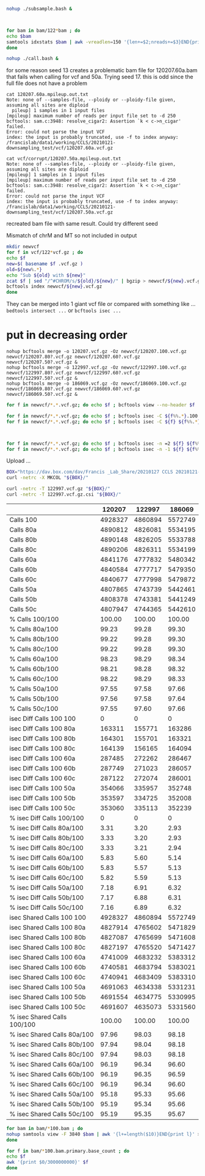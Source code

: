 

```BASH
nohup ./subsample.bash &



for bam in bam/122*bam ; do
echo $bam
samtools idxstats $bam | awk -vreadlen=150 '{len+=$2;nreads+=$3}END{print nreads * readlen / len }' > $bam.coverage
done

nohup ./call.bash &
```

for some reason seed 13 creates a problematic bam file for 120207.60a.bam that fails when calling for vcf
and 50a. Trying seed 17.
this is odd since the full file does not have a problem

```
cat 120207.60a.mpileup.out.txt
Note: none of --samples-file, --ploidy or --ploidy-file given, assuming all sites are diploid
  pileup] 1 samples in 1 input files
[mpileup] maximum number of reads per input file set to -d 250
bcftools: sam.c:3948: resolve_cigar2: Assertion `k < c->n_cigar' failed.
Error: could not parse the input VCF
index: the input is probably truncated, use -f to index anyway: /francislab/data1/working/CCLS/20210121-downsampling_test/vcf/120207.60a.vcf.gz

cat vcf/corrupt/120207.50a.mpileup.out.txt 
Note: none of --samples-file, --ploidy or --ploidy-file given, assuming all sites are diploid
[mpileup] 1 samples in 1 input files
[mpileup] maximum number of reads per input file set to -d 250
bcftools: sam.c:3948: resolve_cigar2: Assertion `k < c->n_cigar' failed.
Error: could not parse the input VCF
index: the input is probably truncated, use -f to index anyway: /francislab/data1/working/CCLS/20210121-downsampling_test/vcf/120207.50a.vcf.gz
```

recreated bam file with same result. Could try different seed


Mismatch of chrM and MT so not included in output


```BASH
mkdir newvcf
for f in vcf/122*vcf.gz ; do
echo $f
new=$( basename $f .vcf.gz )
old=${new%.*}
echo "Sub ${old} with ${new}"
zcat $f | sed "/^#CHROM/s/${old}/${new}/" | bgzip > newvcf/${new}.vcf.gz
bcftools index newvcf/${new}.vcf.gz
done
```



They can be merged into 1 giant vcf file or compared with something like ...
`bedtools intersect ...`
 or
`bcftools isec ...`


#	put in decreasing order
```
nohup bcftools merge -o 120207.vcf.gz -Oz newvcf/120207.100.vcf.gz newvcf/120207.80?.vcf.gz newvcf/120207.60?.vcf.gz newvcf/120207.50?.vcf.gz &
nohup bcftools merge -o 122997.vcf.gz -Oz newvcf/122997.100.vcf.gz newvcf/122997.80?.vcf.gz newvcf/122997.60?.vcf.gz newvcf/122997.50?.vcf.gz &
nohup bcftools merge -o 186069.vcf.gz -Oz newvcf/186069.100.vcf.gz newvcf/186069.80?.vcf.gz newvcf/186069.60?.vcf.gz newvcf/186069.50?.vcf.gz &
```


```BASH
for f in newvcf/*.*.vcf.gz; do echo $f ; bcftools view --no-header $f | wc -l > $f.count ; done

for f in newvcf/*.*.vcf.gz; do echo $f ; bcftools isec -C ${f%%.*}.100.vcf.gz ${f} | wc -l > $f.100_isec_count ; done
for f in newvcf/*.*.vcf.gz; do echo $f ; bcftools isec -C ${f} ${f%%.*}.100.vcf.gz | wc -l > $f.isec_100_count ; done



for f in newvcf/*.*.vcf.gz; do echo $f ; bcftools isec -n =2 ${f} ${f%%.*}.100.vcf.gz | wc -l > $f.shared_100_isec_count ; done
for f in newvcf/*.*.vcf.gz; do echo $f ; bcftools isec -n -1 ${f} ${f%%.*}.100.vcf.gz | wc -l > $f.diff_100_isec_count ; done


```



Upload ...
```BASH
BOX="https://dav.box.com/dav/Francis _Lab_Share/20210127 CCLS 20210121-downsampling_test"
curl -netrc -X MKCOL "${BOX}/"

curl -netrc -T 122997.vcf.gz "${BOX}/"
curl -netrc -T 122997.vcf.gz.csi "${BOX}/"

```


|    | 120207 | 122997 | 186069 |
| --- | --- | --- | --- |
| Calls 100 | 4928327 | 4860894 | 5572749 |
| Calls 80a | 4890812 | 4826081 | 5534195 |
| Calls 80b | 4890148 | 4826205 | 5533788 |
| Calls 80c | 4890206 | 4826311 | 5534199 |
| Calls 60a | 4841176 | 4777832 | 5480342 |
| Calls 60b | 4840584 | 4777717 | 5479350 |
| Calls 60c | 4840677 | 4777998 | 5479872 |
| Calls 50a | 4807865 | 4743739 | 5442461 |
| Calls 50b | 4808378 | 4743381 | 5441249 |
| Calls 50c | 4807947 | 4744365 | 5442610 |
| % Calls 100/100 | 100.00 | 100.00 | 100.00 |
| % Calls 80a/100 | 99.23 | 99.28 | 99.30 |
| % Calls 80b/100 | 99.22 | 99.28 | 99.30 |
| % Calls 80c/100 | 99.22 | 99.28 | 99.30 |
| % Calls 60a/100 | 98.23 | 98.29 | 98.34 |
| % Calls 60b/100 | 98.21 | 98.28 | 98.32 |
| % Calls 60c/100 | 98.22 | 98.29 | 98.33 |
| % Calls 50a/100 | 97.55 | 97.58 | 97.66 |
| % Calls 50b/100 | 97.56 | 97.58 | 97.64 |
| % Calls 50c/100 | 97.55 | 97.60 | 97.66 |
| isec Diff Calls 100 100 | 0 | 0 | 0 |
| isec Diff Calls 100 80a | 163311 | 155771 | 163286 |
| isec Diff Calls 100 80b | 164301 | 155701 | 163321 |
| isec Diff Calls 100 80c | 164139 | 156165 | 164094 |
| isec Diff Calls 100 60a | 287485 | 272262 | 286467 |
| isec Diff Calls 100 60b | 287749 | 271023 | 286057 |
| isec Diff Calls 100 60c | 287122 | 272074 | 286001 |
| isec Diff Calls 100 50a | 354066 | 335957 | 352748 |
| isec Diff Calls 100 50b | 353597 | 334725 | 352008 |
| isec Diff Calls 100 50c | 353060 | 335113 | 352239 |
| % isec Diff Calls 100/100 | 0 | 0 | 0 |
| % isec Diff Calls 80a/100 | 3.31 | 3.20 | 2.93 |
| % isec Diff Calls 80b/100 | 3.33 | 3.20 | 2.93 |
| % isec Diff Calls 80c/100 | 3.33 | 3.21 | 2.94 |
| % isec Diff Calls 60a/100 | 5.83 | 5.60 | 5.14 |
| % isec Diff Calls 60b/100 | 5.83 | 5.57 | 5.13 |
| % isec Diff Calls 60c/100 | 5.82 | 5.59 | 5.13 |
| % isec Diff Calls 50a/100 | 7.18 | 6.91 | 6.32 |
| % isec Diff Calls 50b/100 | 7.17 | 6.88 | 6.31 |
| % isec Diff Calls 50c/100 | 7.16 | 6.89 | 6.32 |
| isec Shared Calls 100 100 | 4928327 | 4860894 | 5572749 |
| isec Shared Calls 100 80a | 4827914 | 4765602 | 5471829 |
| isec Shared Calls 100 80b | 4827087 | 4765699 | 5471608 |
| isec Shared Calls 100 80c | 4827197 | 4765520 | 5471427 |
| isec Shared Calls 100 60a | 4741009 | 4683232 | 5383312 |
| isec Shared Calls 100 60b | 4740581 | 4683794 | 5383021 |
| isec Shared Calls 100 60c | 4740941 | 4683409 | 5383310 |
| isec Shared Calls 100 50a | 4691063 | 4634338 | 5331231 |
| isec Shared Calls 100 50b | 4691554 | 4634775 | 5330995 |
| isec Shared Calls 100 50c | 4691607 | 4635073 | 5331560 |
| % isec Shared Calls 100/100 | 100.00 | 100.00 | 100.00 |
| % isec Shared Calls 80a/100 | 97.96 | 98.03 | 98.18 |
| % isec Shared Calls 80b/100 | 97.94 | 98.04 | 98.18 |
| % isec Shared Calls 80c/100 | 97.94 | 98.03 | 98.18 |
| % isec Shared Calls 60a/100 | 96.19 | 96.34 | 96.60 |
| % isec Shared Calls 60b/100 | 96.19 | 96.35 | 96.59 |
| % isec Shared Calls 60c/100 | 96.19 | 96.34 | 96.60 |
| % isec Shared Calls 50a/100 | 95.18 | 95.33 | 95.66 |
| % isec Shared Calls 50b/100 | 95.19 | 95.34 | 95.66 |
| % isec Shared Calls 50c/100 | 95.19 | 95.35 | 95.67 |



```BASH
for bam in bam/*100.bam ; do
nohup samtools view -F 3840 $bam | awk '{l+=length($10)}END{print l}' > $bam.primary.base_count &
done

for f in bam/*100.bam.primary.base_count ; do
echo $f
awk '{print $0/3000000000}' $f
done
```



